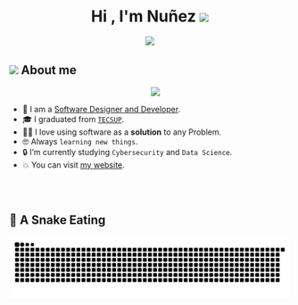 <h1 align="center">Hi , I'm Nuñez <img src="https://media.giphy.com/media/hvRJCLFzcasrR4ia7z/giphy.gif" width="35"></h1>
<p align="center">
  <a href="https://github.com/DenverCoder1/readme-typing-svg"><img src="https://readme-typing-svg.herokuapp.com?font=Time+New+Roman&color=%23C8BE25&size=25&center=true&vCenter=true&width=600&height=100&lines=If+you+can+imagine+it;You+can+program+it"></a>
</p>
	
## <picture><img src = "https://github.com/7oSkaaa/7oSkaaa/blob/main/Images/about_me.gif?raw=true" width = 50px></picture> About me
<picture> <img align="right" src="https://github.com/7oSkaaa/7oSkaaa/blob/main/Images/Right_Side.gif?raw=true" width = 250px></picture>

<br>

- :school: I am a [Software Designer and Developer](https://www.tecsup.edu.pe/carrera/diseno-y-desarrollo-de-software-2/).
- :mortar_board: I graduated from [`TECSUP`](https://www.tecsup.edu.pe/).
- :technologist: I love using software as a **solution** to any Problem.
- :nerd_face: Always `learning new things`.
- :lock: I’m currently studying `Cybersecurity` and `Data Science`.
- :boom: You can visit [my website](https://www.asnunezg.com/).
  
<br><br>
	
## 🐍 A Snake Eating 
<p align = "center">
	<img src = "https://github.com/7oSkaaa/7oSkaaa/blob/output/github-contribution-grid-snake.svg?" alt = "Snake Game"/>
</p>
